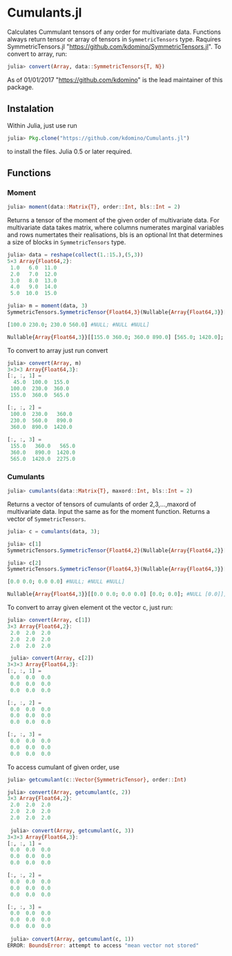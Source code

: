 # Cumulants.jl

Calculates Cummulant tensors of any order for multivariate data. 
Functions always return tensor or array of tensors in `SymmetricTensors` type. Raquires SymmetricTensors.jl "https://github.com/kdomino/SymmetricTensors.jl". To convert to array, run:

```julia
julia> convert(Array, data::SymmetricTensors{T, N})
```

As of 01/01/2017 "https://github.com/kdomino" is the lead maintainer of this package.

## Instalation

Within Julia, just use run 

```julia
julia> Pkg.clone("https://github.com/kdomino/Cumulants.jl")
```

to install the files.  Julia 0.5 or later required.


## Functions
### Moment

```julia
julia> moment(data::Matrix{T}, order::Int, bls::Int = 2)
```

Returns a tensor of the moment of the given order of multivariate data.
For multivariate data takes matrix, where columns numerates marginal variables and rows 
numertates their realisations, bls is an optional Int that determines a size 
of blocks in `SymmetricTensors` type.

```julia
julia> data = reshape(collect(1.:15.),(5,3))
5×3 Array{Float64,2}:
 1.0   6.0  11.0
 2.0   7.0  12.0
 3.0   8.0  13.0
 4.0   9.0  14.0
 5.0  10.0  15.0
```

```julia
julia> m = moment(data, 3)
SymmetricTensors.SymmetricTensor{Float64,3}(Nullable{Array{Float64,3}}[[45.0 100.0; 100.0 230.0]

[100.0 230.0; 230.0 560.0] #NULL; #NULL #NULL]

Nullable{Array{Float64,3}}[[155.0 360.0; 360.0 890.0] [565.0; 1420.0]; #NULL [2275.0]],2,2,3,false)

```
To convert to array just run convert

```julia
julia> convert(Array, m)
3×3×3 Array{Float64,3}:
[:, :, 1] =
  45.0  100.0  155.0
 100.0  230.0  360.0
 155.0  360.0  565.0

[:, :, 2] =
 100.0  230.0   360.0                                                                                                                                                       
 230.0  560.0   890.0                                                                                                                                                       
 360.0  890.0  1420.0                                                                                                                                                       
                                                                                                                                                                            
[:, :, 3] =                                                                                                                                                                 
 155.0   360.0   565.0                                                                                                                                                      
 360.0   890.0  1420.0                                                                                                                                               
 565.0  1420.0  2275.0
 ```
 
 ### Cumulants
 
 ```julia
julia> cumulants(data::Matrix{T}, maxord::Int, bls::Int = 2)
```

Returns a vector of tensors of cumulants of order 2,3,...,maxord of multivariate data.
Input the same as for the moment function. Returns a vector of `SymmetricTensors`.

```julia
julia> c = cumulants(data, 3);

julia> c[1]
SymmetricTensors.SymmetricTensor{Float64,2}(Nullable{Array{Float64,2}}[[2.0 2.0; 2.0 2.0] [2.0; 2.0]; #NULL [2.0]],2,2,3,false)

julia> c[2]
SymmetricTensors.SymmetricTensor{Float64,3}(Nullable{Array{Float64,3}}[[0.0 0.0; 0.0 0.0]

[0.0 0.0; 0.0 0.0] #NULL; #NULL #NULL]

Nullable{Array{Float64,3}}[[0.0 0.0; 0.0 0.0] [0.0; 0.0]; #NULL [0.0]],2,2,3,false)
```
To convert to array given element ot the vector c, just run:

```julia
julia> convert(Array, c[1])
3×3 Array{Float64,2}:
 2.0  2.0  2.0
 2.0  2.0  2.0
 2.0  2.0  2.0

 julia> convert(Array, c[2])
3×3×3 Array{Float64,3}:
[:, :, 1] =
 0.0  0.0  0.0
 0.0  0.0  0.0
 0.0  0.0  0.0

[:, :, 2] =
 0.0  0.0  0.0
 0.0  0.0  0.0
 0.0  0.0  0.0

[:, :, 3] =
 0.0  0.0  0.0
 0.0  0.0  0.0
 0.0  0.0  0.0 
```

To access cumulant of given order, use

```julia
julia> getcumulant(c::Vector{SymmetricTensor}, order::Int)
```

```julia
julia> convert(Array, getcumulant(c, 2))
3×3 Array{Float64,2}:
 2.0  2.0  2.0
 2.0  2.0  2.0
 2.0  2.0  2.0
 
 julia> convert(Array, getcumulant(c, 3))
3×3×3 Array{Float64,3}:
[:, :, 1] =
 0.0  0.0  0.0
 0.0  0.0  0.0
 0.0  0.0  0.0

[:, :, 2] =
 0.0  0.0  0.0
 0.0  0.0  0.0
 0.0  0.0  0.0

[:, :, 3] =
 0.0  0.0  0.0
 0.0  0.0  0.0
 0.0  0.0  0.0
 
 julia> convert(Array, getcumulant(c, 1))
ERROR: BoundsError: attempt to access "mean vector not stored"
```

